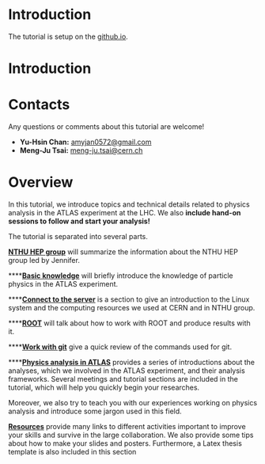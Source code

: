 # Introduction
The tutorial is setup on the [github.io](https://mengjutsai.github.io/tutorial/public/).

# Introduction

# **Contacts**

Any questions or comments about this tutorial are welcome!

- **Yu-Hsin Chan:** amyjan0572@gmail.com
- **Meng-Ju Tsai:** meng-ju.tsai@cern.ch

# **Overview**

In this tutorial, we introduce topics and technical details related to physics analysis in the ATLAS experiment at the LHC. We also **include hand-on sessions to follow and start your analysis!**

The tutorial is separated into several parts. 

[**NTHU HEP group**](nthu-group.md) will summarize the information about the NTHU HEP group led by Jennifer. 

****[**Basic knowledge**](https://nthu-hep-experiment.gitbook.io/nthu-hep-tutorial/-LWH17fUv1TaL4V-ZjqZ/basic_knowledge) will briefly introduce the knowledge of particle physics in the ATLAS experiment. 

****[**Connect to the server**](https://nthu-hep-experiment.gitbook.io/nthu-hep-tutorial/-LWH17fUv1TaL4V-ZjqZ/connect_to_the_server) is a section to give an introduction to the Linux system and the computing resources we used at CERN and in NTHU group. 

****[**ROOT**](https://nthu-hep-experiment.gitbook.io/nthu-hep-tutorial/-LWH17fUv1TaL4V-ZjqZ/root) will talk about how to work with ROOT and produce results with it. 

****[**Work with git**](https://nthu-hep-experiment.gitbook.io/nthu-hep-tutorial/-LWH17fUv1TaL4V-ZjqZ/git) give a quick review of the commands used for git.

****[**Physics analysis in ATLAS**](https://nthu-hep-experiment.gitbook.io/nthu-hep-tutorial/-LWH17fUv1TaL4V-ZjqZ/physics_analysis) provides a series of introductions about the analyses, which we involved in the ATLAS experiment, and their analysis frameworks. Several meetings and tutorial sections are included in the tutorial, which will help you quickly begin your researches. 

Moreover, we also try to teach you with our experiences working on  physics analysis and introduce some jargon used in this field. 

[**Resources**](https://nthu-hep-experiment.gitbook.io/nthu-hep-tutorial/-LWH17fUv1TaL4V-ZjqZ/resource) provide many links to different activities important to improve your skills and survive in the large collaboration. We also provide some tips about how to make your slides and posters. Furthermore, a Latex thesis template is also included in this section